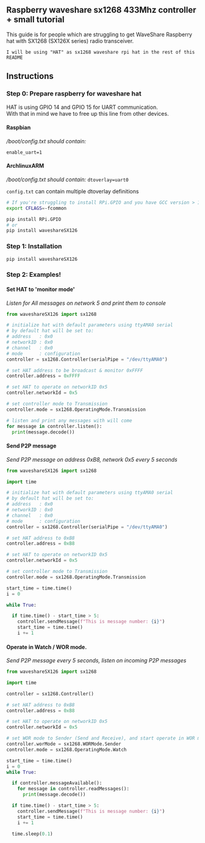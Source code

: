 ## Raspberry waveshare sx1268 433Mhz controller + small tutorial

This guide is for people which are struggling to get WaveShare Raspberry hat with SX1268 (SX126X series) radio transceiver.  

`I will be using "HAT" as sx1268 waveshare rpi hat in the rest of this README`

## Instructions

### Step 0: Prepare raspberry for waveshare hat 

HAT is using GPIO 14 and GPIO 15 for UART communication.  
With that in mind we have to free up this line from other devices.  

#### Raspbian

*/boot/config.txt should contain:*

`enable_uart=1`

#### ArchlinuxARM
*/boot/config.txt should contain:*
`dtoverlay=uart0` 

`config.txt` can contain multiple dtoverlay definitions

```bash
# If you're struggling to install RPi.GPIO and you have GCC version > 10 use
export CFLAGS=-fcommon

pip install RPi.GPIO 
# or 
pip install waveshareSX126
```

### Step 1: Installation

```bash
pip install waveshareSX126
```


### Step 2: Examples!

#### Set HAT to 'monitor mode'
*Listen for All messages on network 5 and print them to console*

```python
from waveshareSX126 import sx1268

# initialize hat with default parameters using ttyAMA0 serial
# by default hat will be set to:  
# address   : 0x0
# networkID : 0x0
# channel   : 0x0 
# mode      : configuration
controller = sx1268.Controller(serialPipe = "/dev/ttyAMA0")

# set HAT address to be broadcast & monitor 0xFFFF
controller.address = 0xFFFF

# set HAT to operate on networkID 0x5
controller.networkId = 0x5

# set controller mode to Transmission
controller.mode = sx1268.OperatingMode.Transmission

# listen and print any messages with will come
for message in controller.listen():
  print(message.decode())
```

#### Send P2P message
*Send P2P message on address 0xB8, network 0x5 every 5 seconds*
```python
from waveshareSX126 import sx1268

import time

# initialize hat with default parameters using ttyAMA0 serial
# by default hat will be set to:  
# address   : 0x0
# networkID : 0x0
# channel   : 0x0 
# mode      : configuration
controller = sx1268.Controller(serialPipe = "/dev/ttyAMA0")

# set HAT address to 0xB8
controller.address = 0xB8

# set HAT to operate on networkID 0x5
controller.networkId = 0x5

# set controller mode to Transmission
controller.mode = sx1268.OperatingMode.Transmission

start_time = time.time()
i = 0

while True:

  if time.time() - start_time > 5:
    controller.sendMessage(f"This is message number: {i}")
    start_time = time.time()
    i += 1

```
#### Operate in Watch / WOR mode.
*Send P2P message every 5 seconds, listen on incoming P2P messages*
```python
from waveshareSX126 import sx1268

import time

controller = sx1268.Controller()

# set HAT address to 0xB8
controller.address = 0xB8

# set HAT to operate on networkID 0x5
controller.networkId = 0x5

# set WOR mode to Sender (Send and Receive), and start operate in WOR mode
controller.worMode = sx1268.WORMode.Sender
controller.mode = sx1268.OperatingMode.Watch

start_time = time.time()
i = 0
while True:

  if controller.messageAvailable():
    for message in controller.readMessages():
      print(message.decode())

  if time.time() - start_time > 5:
    controller.sendMessage(f"This is message number: {i}")
    start_time = time.time()
    i += 1

  time.sleep(0.1)

```

